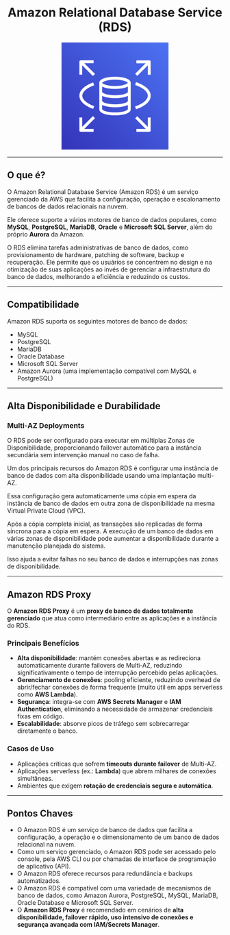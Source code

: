 <h1 align=center> Amazon Relational Database Service (RDS) </h1>

<div align=center>
    <img width=250px src="../../../assets/aws-services/database/rds-db.png">
</div>

---

## O que é? 

O Amazon Relational Database Service (Amazon RDS) é um serviço gerenciado da AWS que facilita a configuração, operação e escalonamento de bancos de dados relacionais na nuvem. 

Ele oferece suporte a vários motores de banco de dados populares, como **MySQL**, **PostgreSQL**, **MariaDB**, **Oracle** e **Microsoft SQL Server**, além do próprio **Aurora** da Amazon. 

O RDS elimina tarefas administrativas de banco de dados, como provisionamento de hardware, patching de software, backup e recuperação. Ele permite que os usuários se concentrem no design e na otimização de suas aplicações ao invés de gerenciar a infraestrutura do banco de dados, melhorando a eficiência e reduzindo os custos.

---

## Compatibilidade

Amazon RDS suporta os seguintes motores de banco de dados:
- MySQL
- PostgreSQL
- MariaDB
- Oracle Database
- Microsoft SQL Server
- Amazon Aurora (uma implementação compatível com MySQL e PostgreSQL)

---

## Alta Disponibilidade e Durabilidade

### Multi-AZ Deployments 

O RDS pode ser configurado para executar em múltiplas Zonas de Disponibilidade, proporcionando failover automático para a instância secundária sem intervenção manual no caso de falha.

Um dos principais recursos do Amazon RDS é configurar uma instância de banco de dados com alta disponibilidade usando uma implantação multi-AZ. 

Essa configuração gera automaticamente uma cópia em espera da instância de banco de dados em outra zona de disponibilidade na mesma Virtual Private Cloud (VPC). 

Após a cópia completa inicial, as transações são replicadas de forma síncrona para a cópia em espera. A execução de um banco de dados em várias zonas de disponibilidade pode aumentar a disponibilidade durante a manutenção planejada do sistema. 

Isso ajuda a evitar falhas no seu banco de dados e interrupções nas zonas de disponibilidade.

---

## Amazon RDS Proxy

O **Amazon RDS Proxy** é um **proxy de banco de dados totalmente gerenciado** que atua como intermediário entre as aplicações e a instância do RDS.

### Principais Benefícios

- **Alta disponibilidade**: mantém conexões abertas e as redireciona automaticamente durante failovers de Multi-AZ, reduzindo significativamente o tempo de interrupção percebido pelas aplicações.
- **Gerenciamento de conexões**: pooling eficiente, reduzindo overhead de abrir/fechar conexões de forma frequente (muito útil em apps serverless como **AWS Lambda**).
- **Segurança**: integra-se com **AWS Secrets Manager** e **IAM Authentication**, eliminando a necessidade de armazenar credenciais fixas em código.
- **Escalabilidade**: absorve picos de tráfego sem sobrecarregar diretamente o banco.

### Casos de Uso

- Aplicações críticas que sofrem **timeouts durante failover** de Multi-AZ.
- Aplicações serverless (ex.: **Lambda**) que abrem milhares de conexões simultâneas.
- Ambientes que exigem **rotação de credenciais segura e automática**.

---

## Pontos Chaves

- O Amazon RDS é um serviço de banco de dados que facilita a configuração, a operação e o dimensionamento de um banco de dados relacional na nuvem.
- Como um serviço gerenciado, o Amazon RDS pode ser acessado pelo console, pela AWS CLI ou por chamadas de interface de programação de aplicativo (API).
- O Amazon RDS oferece recursos para redundância e backups automatizados.
- O Amazon RDS é compatível com uma variedade de mecanismos de banco de dados, como Amazon Aurora, PostgreSQL, MySQL, MariaDB, Oracle Database e Microsoft SQL Server.
- O **Amazon RDS Proxy** é recomendado em cenários de **alta disponibilidade, failover rápido, uso intensivo de conexões e segurança avançada com IAM/Secrets Manager**.

